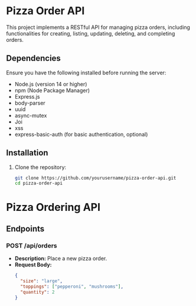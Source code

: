 # Pizza Order API

This project implements a RESTful API for managing pizza orders, including functionalities for creating, listing, updating, deleting, and completing orders.

## Dependencies

Ensure you have the following installed before running the server:

- Node.js (version 14 or higher)
- npm (Node Package Manager)
- Express.js
- body-parser
- uuid
- async-mutex
- Joi
- xss
- express-basic-auth (for basic authentication, optional)

## Installation

1. Clone the repository:

   ```bash
   git clone https://github.com/yourusername/pizza-order-api.git
   cd pizza-order-api
   ```

# Pizza Ordering API

## Endpoints

### POST /api/orders

- **Description:** Place a new pizza order.
- **Request Body:**
  ```json
  {
    "size": "large",
    "toppings": ["pepperoni", "mushrooms"],
    "quantity": 2
  }
  ```
